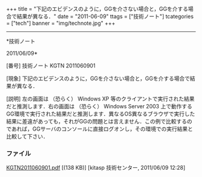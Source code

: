 ﻿+++
title = "下記のエビデンスのように，GGを介さない場合と，GGを介する場合で結果が異なる．"
date = "2011-06-09"
ttags = ["技術ノート"]
tcategories = ["tech"]
banner = "img/technote.jpg"
+++

-----------------------------------------------------------------------------------------------------------------------------

*技術ノート

2011/06/09*


[番号]
技術ノート KGTN 2011060901

[現象]
下記のエビデンスのように，GGを介さない場合と，GGを介する場合で結果が異なる．

[説明]
左の画面は （恐らく） Windows XP
等のクライアントで実行された結果だと推測します．右の画面は （恐らく）
Windows Server 2003
上で動作するGG環境で実行された結果だと推測します．異なるOS異なるブラウザで実行した結果に差違があっても，それがGGの問題とは言えません．この例で比較するのであれば，GGサーバのコンソールに直接ログオンし，その環境での実行結果と比較して下さい．


### ファイル

 
 


[KGTN2011060901.pdf](http://techreport.kitasp.net/attachments/download/571/KGTN2011060901.pdf)
 [(138 KB)] [kitasp 技術センター, 2011/06/09
12:28]


 


 

